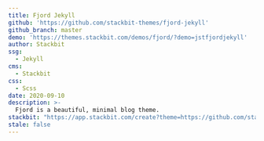 ```yaml
---
title: Fjord Jekyll
github: 'https://github.com/stackbit-themes/fjord-jekyll'
github_branch: master
demo: 'https://themes.stackbit.com/demos/fjord/?demo=jstfjordjekyll'
author: Stackbit
ssg:
  - Jekyll
cms:
  - Stackbit
css:
  - Scss
date: 2020-09-10
description: >-
  Fjord is a beautiful, minimal blog theme.
stackbit: "https://app.stackbit.com/create?theme=https://github.com/stackbit-themes/fjord-jekyll"
stale: false
---
```

